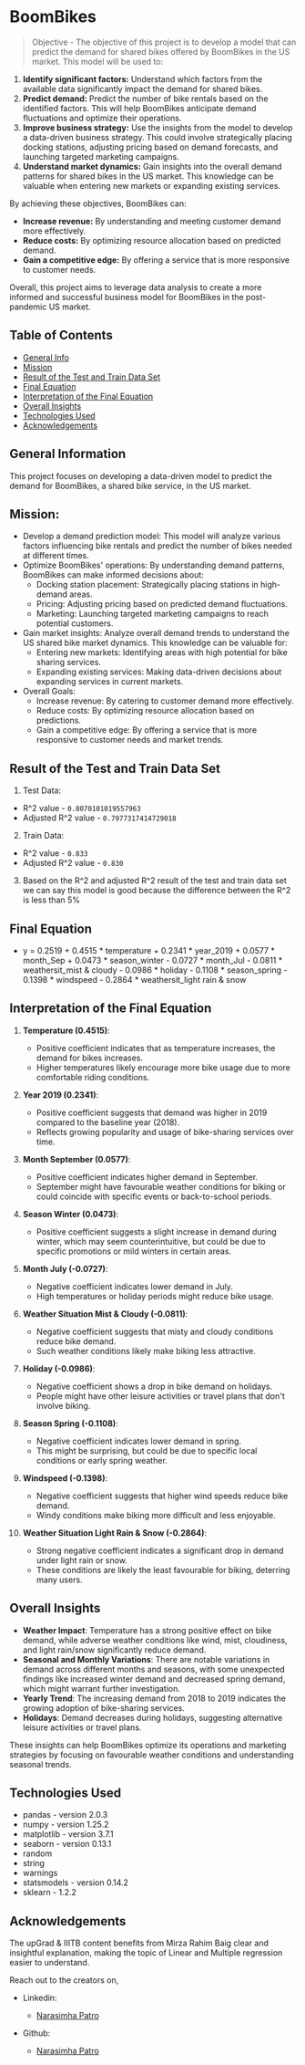 # BoomBikes
> Objective - The objective of this project is to develop a model that can predict the demand for shared bikes offered by BoomBikes in the US market. This model will be used to:

1. **Identify significant factors:** Understand which factors from the available data significantly impact the demand for shared bikes.
2. **Predict demand:** Predict the number of bike rentals based on the identified factors. This will help BoomBikes anticipate demand fluctuations and optimize their operations.
3. **Improve business strategy:** Use the insights from the model to develop a data-driven business strategy. This could involve strategically placing docking stations, adjusting pricing based on demand forecasts, and launching targeted marketing campaigns.
4. **Understand market dynamics:** Gain insights into the overall demand patterns for shared bikes in the US market. This knowledge can be valuable when entering new markets or expanding existing services.

By achieving these objectives, BoomBikes can:

* **Increase revenue:** By understanding and meeting customer demand more effectively.
* **Reduce costs:** By optimizing resource allocation based on predicted demand.
* **Gain a competitive edge:** By offering a service that is more responsive to customer needs.

Overall, this project aims to leverage data analysis to create a more informed and successful business model for BoomBikes in the post-pandemic US market.

## Table of Contents
* [General Info](#general-information)
* [Mission](#Mission)
* [Result of the Test and Train Data Set](Result-of-the-Test-and-Train-Data-Set)
* [Final Equation](#Final-Equation)
* [Interpretation of the Final Equation](#Interpretation-of-the-Final-Equation)
* [Overall Insights](#Overall-Insights)
* [Technologies Used](#technologies-used)
* [Acknowledgements](#acknowledgements)

<!-- You can include any other section that is pertinent to your problem -->

## General Information
This project focuses on developing a data-driven model to predict the demand for BoomBikes, a shared bike service, in the US market.

## Mission:
- Develop a demand prediction model: This model will analyze various factors influencing bike rentals and predict the number of bikes needed at different times.
- Optimize BoomBikes' operations: By understanding demand patterns, BoomBikes can make informed decisions about:
    - Docking station placement: Strategically placing stations in high-demand areas.
    - Pricing: Adjusting pricing based on predicted demand fluctuations.
    - Marketing: Launching targeted marketing campaigns to reach potential customers.
- Gain market insights: Analyze overall demand trends to understand the US shared bike market dynamics. This knowledge can be valuable for:
    - Entering new markets: Identifying areas with high potential for bike sharing services.
    - Expanding existing services: Making data-driven decisions about expanding services in current markets.
- Overall Goals:
    - Increase revenue: By catering to customer demand more effectively.
    - Reduce costs: By optimizing resource allocation based on predictions.
    - Gain a competitive edge: By offering a service that is more responsive to customer needs and market trends.

## Result of the Test and Train Data Set
1. Test Data:
  * R^2 value - `0.8070101019557963`
  * Adjusted R^2 value - `0.7977317414729018`
2. Train Data:
  * R^2 value - `0.833`
  * Adjusted R^2 value - `0.830`
3. Based on the R^2 and adjusted R^2 result of the test and train data set we can say this model is good because the difference between the R^2 is less than 5%

## Final Equation
- y = 0.2519 + 0.4515 * temperature + 0.2341 * year_2019 + 0.0577 * month_Sep + 0.0473 * season_winter - 0.0727 * month_Jul - 0.0811 * weathersit_mist & cloudy - 0.0986 * holiday - 0.1108 * season_spring - 0.1398 * windspeed - 0.2864 * weathersit_light rain & snow

## Interpretation of the Final Equation
1. **Temperature (0.4515)**:
   - Positive coefficient indicates that as temperature increases, the demand for bikes increases.
   - Higher temperatures likely encourage more bike usage due to more comfortable riding conditions.

2. **Year 2019 (0.2341)**:
   - Positive coefficient suggests that demand was higher in 2019 compared to the baseline year (2018).
   - Reflects growing popularity and usage of bike-sharing services over time.

3. **Month September (0.0577)**:
   - Positive coefficient indicates higher demand in September.
   - September might have favourable weather conditions for biking or could coincide with specific events or back-to-school periods.

4. **Season Winter (0.0473)**:
   - Positive coefficient suggests a slight increase in demand during winter, which may seem counterintuitive, but could be due to specific promotions or mild winters in certain areas.

5. **Month July (-0.0727)**:
   - Negative coefficient indicates lower demand in July.
   - High temperatures or holiday periods might reduce bike usage.

6. **Weather Situation Mist & Cloudy (-0.0811)**:
   - Negative coefficient suggests that misty and cloudy conditions reduce bike demand.
   - Such weather conditions likely make biking less attractive.

7. **Holiday (-0.0986)**:
   - Negative coefficient shows a drop in bike demand on holidays.
   - People might have other leisure activities or travel plans that don't involve biking.

8. **Season Spring (-0.1108)**:
   - Negative coefficient indicates lower demand in spring.
   - This might be surprising, but could be due to specific local conditions or early spring weather.

9. **Windspeed (-0.1398)**:
   - Negative coefficient suggests that higher wind speeds reduce bike demand.
   - Windy conditions make biking more difficult and less enjoyable.

10. **Weather Situation Light Rain & Snow (-0.2864)**:
    - Strong negative coefficient indicates a significant drop in demand under light rain or snow.
    - These conditions are likely the least favourable for biking, deterring many users.

## Overall Insights

- **Weather Impact**: Temperature has a strong positive effect on bike demand, while adverse weather conditions like wind, mist, cloudiness, and light rain/snow significantly reduce demand.
- **Seasonal and Monthly Variations**: There are notable variations in demand across different months and seasons, with some unexpected findings like increased winter demand and decreased spring demand, which might warrant further investigation.
- **Yearly Trend**: The increasing demand from 2018 to 2019 indicates the growing adoption of bike-sharing services.
- **Holidays**: Demand decreases during holidays, suggesting alternative leisure activities or travel plans.

These insights can help BoomBikes optimize its operations and marketing strategies by focusing on favourable weather conditions and understanding seasonal trends.

<!-- You don't have to answer all the questions - just the ones relevant to your project. -->

## Technologies Used
- pandas - version 2.0.3
- numpy - version 1.25.2
- matplotlib - version 3.7.1
- seaborn - version 0.13.1
- random
- string
- warnings
- statsmodels - version 0.14.2
- sklearn - 1.2.2

<!-- As the libraries versions keep on changing, it is recommended to mention the version of library used in this project -->

## Acknowledgements
The upGrad & IIITB content benefits from Mirza Rahim Baig clear and insightful explanation, making the topic of Linear and Multiple regression easier to understand.

Reach out to the creators on,
- Linkedin:
    - [Narasimha Patro](https://www.linkedin.com/in/narasimha-patro)

- Github:
    - [Narasimha Patro](https://github.com/NarasimhaPatro)

<!-- Optional -->
<!-- ## License -->
<!-- This project is open source and available under the [... License](). -->

<!-- You don't have to include all sections - just the one's relevant to your project -->
